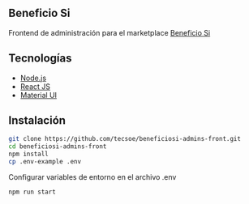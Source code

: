 ## Beneficio Si

Frontend de administración para el marketplace [Beneficio Si](http://tubeneficiosi.com/)

## Tecnologías
- [Node.js](https://nodejs.org/)
- [React JS](https://es.reactjs.org/)
- [Material UI](https://mui.com/)

## Instalación
```bash
git clone https://github.com/tecsoe/beneficiosi-admins-front.git
cd beneficiosi-admins-front
npm install
cp .env-example .env
```
Configurar variables de entorno en el archivo .env
```bash
npm run start
```
